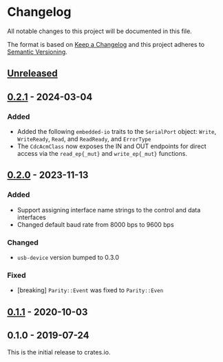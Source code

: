 # Changelog

All notable changes to this project will be documented in this file.

The format is based on [Keep a Changelog](http://keepachangelog.com/en/1.0.0/)
and this project adheres to [Semantic Versioning](http://semver.org/spec/v2.0.0.html).

## [Unreleased]

## [0.2.1] - 2024-03-04

### Added
* Added the following `embedded-io` traits to the `SerialPort` object: `Write`, `WriteReady`,
  `Read`, and `ReadReady`, and `ErrorType`
* The `CdcAcmClass` now exposes the IN and OUT endpoints for direct access via the `read_ep{_mut}`
  and `write_ep{_mut}` functions.

## [0.2.0] - 2023-11-13

### Added
- Support assigning interface name strings to the control and data interfaces
- Changed default baud rate from 8000 bps to 9600 bps

### Changed
- `usb-device` version bumped to 0.3.0

### Fixed
- [breaking] `Parity::Event` was fixed to `Parity::Even`

## [0.1.1] - 2020-10-03

## 0.1.0 - 2019-07-24

This is the initial release to crates.io.

[Unreleased]: https://github.com/rust-embedded-community/usbd-serial/compare/v0.2.1...HEAD
[0.2.1]: https://github.com/rust-embedded-community/usbd-serial/compare/v0.2.0...v0.2.0
[0.2.0]: https://github.com/rust-embedded-community/usbd-serial/compare/v0.1.1...v0.2.0
[0.1.1]: https://github.com/rust-embedded-community/usbd-serial/compare/v0.1.0...v0.1.1
